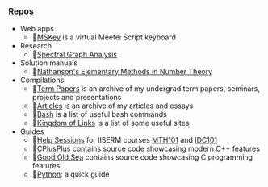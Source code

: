 ### [Repos](https://github.com/huidr/huidr)

- Web apps
  - 🌟[MSKey](https://github.com/huidr/mskey) is a virtual Meetei Script keyboard
- Research
  - 🌟[Spectral Graph Analysis](https://github.com/huidr/spectral-graph-analysis)
- Solution manuals
  - 🌟[Nathanson's Elementary Methods in Number Theory](https://github.com/huidr/nathanson)
- Compilations
  - 🌟[Term Papers](https://github.com/huidr/term-papers) is an archive of my undergrad term papers, seminars, projects and presentations
  - 🌟[Articles](https://github.com/ronaldhuidrom/articles) is an archive of my articles and essays
  - 🌟[Bash](https://github.com/huidr/bash) is a list of useful bash commands
  - 🌟[Kingdom of Links](https://github.com/huidr/kingdom-of-links) is a list of some useful sites
- Guides
  - 🌟[Help Sessions](https://github.com/huidr/help-sessions) for IISERM courses [MTH101](https://github.com/huidr/help-sessions/tree/main/mth101) and [IDC101](https://github.com/huidr/help-sessions/tree/main/idc101)
  - 🌟[CPlusPlus](https://github.com/huidr/cplusplus) contains source code showcasing modern C++ features
  - 🌟[Good Old Sea](https://github.com/huidr/good-old-sea) contains source code showcasing C programming features
  - 🌟[Python](https://github.com/huidr/python): a quick guide
